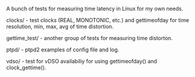 A bunch of tests for measuring time latency in Linux for my own needs.

clocks/ - test clocks (REAL, MONOTONIC, etc.) and gettimeofday for time resolution, min, max, avg of time distortion.

gettime_test/ - another group of tests for measuring time distorton.

ptpd/ - ptpd2 examples of config file and log.

vdso/ - test for vDSO availabiliy for using gettimeofday() and clock_gettime(). 
